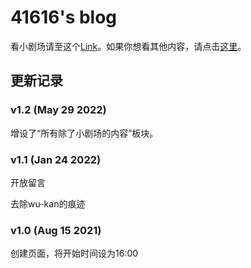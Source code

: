 # 41616's blog

看小剧场请至这个[Link](https://41616.github.io/archive)。如果你想看其他内容，请点击[这里](https://41616.github.io/all-posts/)。

<!-- .slide -->

## 更新记录

<!-- .slide vertical=true -->

### v1.2 (May 29 2022)

增设了“所有除了小剧场的内容”板块。

<!-- .slide vertical=true -->

### v1.1 (Jan 24 2022)

开放留言

去除wu-kan的痕迹

<!-- .slide vertical=true -->

### v1.0 (Aug 15 2021)

创建页面，将开始时间设为16:00
